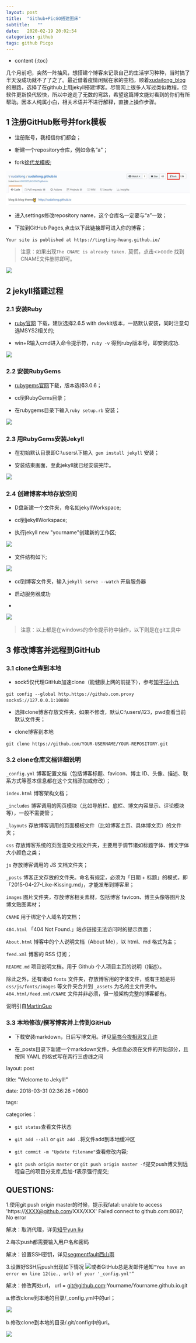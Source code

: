 ```yaml
---
layout: post
title:  "Github+PicGO搭建图床"
subtitle:   ""
date:   2020-02-19 20:02:54
categories: github 
tags: github Picgo
---
```


* content
{:toc}

几个月前吧，突然一阵抽风，想搭建个博客来记录自己的生活学习种种，当时搞了半天没成功就不了了之了。最近借着疫情闲赋在家的空档，顺着[xudailong_blog](https://blog.csdn.net/xudailong_blog/article/details/78762262)的思路，选择了在github上用jekyll搭建博客。尽管网上很多人写过类似教程，但软件更新换代较快，所以中途走了无数的弯路，希望这篇博文能对看到的你们有所帮助。因本人纯属小白，相关术语并不进行解释，直接上操作步骤。

## 1 注册GitHub账号并fork模板

* 注册账号，我相信你们都会；

* 新建一个repository仓库，例如命名“a"；

* fork[徐代龙模板](https://github.com/xudailong/xudailong.github.io);

![](https://raw.githubusercontent.com/tingting-huang/PicGo/master/blog_files/img/PicGo-GitHub-PicBed/fork.jpg)

* 进入settings修改repository name，这个仓库名一定要与“a”一致；

* 下拉到GitHub Pages,点击以下此链接即可进入你的博客；

```Your site is published at https://tingting-huang.github.io/```

>注意：如果出现```The CNAME is already taken.``` 莫慌，点击<>code 找到CNAME文件删除即可。

![](https://raw.githubusercontent.com/tingting-huang/PicGo/master/blog_files/img/PicGo-GitHub-PicBed/delete_cname.jpg)
## 2 jekyll搭建过程
### 2.1 安装Ruby
* [ruby官网](https://rubyinstaller.org/downloads/) 下载，建议选择2.6.5 with devkit版本，一路默认安装，同时注意勾选MSYS2相关的;

* win+R输入cmd进入命令提示符，```ruby -v``` 得到ruby版本号，即安装成功.

![](https://raw.githubusercontent.com/tingting-huang/PicGo/master/blog_files/img/PicGo-GitHub-PicBed/ruby_v.jpg)
### 2.2 安装RubyGems
* [rubygems官网](https://rubygems.org/pages/download)下载，版本选择3.0.6； 

* cd到RubyGems目录；   

* 在rubygems目录下输入```ruby setup.rb``` 安装；   

![](https://raw.githubusercontent.com/tingting-huang/PicGo/master/blog_files/img/PicGo-GitHub-PicBed/安装rubygems.png) 
### 2.3 用RubyGems安装Jekyll
* 在初始默认目录即C:\users\下输入``` gem install jekyll``` 安装；   

* 安装结束画面，至此jekyll就已经安装完毕。

![](https://raw.githubusercontent.com/tingting-huang/PicGo/master/blog_files/img/PicGo-GitHub-PicBed/jekyll安装成功.png)
### 2.4 创建博客本地存放空间
* D盘新建一个文件夹，命名如jekyllWorkspace;

* cd到jekyllWorkspace;   

* 执行jekyll new "yourname"创建新的工作区;   

![](https://raw.githubusercontent.com/tingting-huang/PicGo/master/blog_files/img/PicGo-GitHub-PicBed/jekyllnew_tt.jpg)

* 文件结构如下;

![](https://raw.githubusercontent.com/tingting-huang/PicGo/master/blog_files/img/PicGo-GitHub-PicBed/本地文件结构.png)

* cd到博客文件夹，输入```jekyll serve --watch``` 开启服务器   

* 启动服务器成功
* 
![](https://raw.githubusercontent.com/tingting-huang/PicGo/master/blog_files/img/PicGo-GitHub-PicBed/启动服务器watch.png)


>注意：以上都是在windows的命令提示符中操作，以下则是在git工具中

## 3 修改博客并远程到GitHub
### 3.1 clone仓库到本地
* sock5仅代理GitHub加速clone（能健康上网的前提下），参考[知乎汪小九](https://www.zhihu.com/question/27159393)

```git config --global http.https://github.com.proxy socks5://127.0.0.1:10808```

* 选择clone博客存放文件夹，如果不修改，默认C:\users\123，pwd查看当前默认文件夹；

* clone博客到本地

```git clone https://github.com/YOUR-USERNAME/YOUR-REPOSITORY.git``` 
### 3.2 clone仓库文档详细说明
```_config.yml``` 博客配置文档（包括博客标题、favicon、博主 ID、头像、描述、联系方式等基本信息都在这个文档添加或修改）；

```index.html``` 博客架构文档；

```_includes``` 博客调用的网页模块（比如导航栏、底栏、博文内容显示、评论模块等），一般不需要管；

```_layouts``` 存放博客调用的页面模板文件（比如博客主页、具体博文页）的文件夹；

```css``` 存放博客系统的页面渲染文档文件夹，主要用于调节诸如标题字体、博文字体大小颜色之类；

```js``` 存放博客调用的 JS 文档文件夹；

```_posts``` 博客正文存放的文件夹。命名有规定，必须为「日期 + 标题」的模式，即「2015-04-27-Like-Kissing.md」，才能发布到博客里；

```images``` 图片文件夹，存放博客相关素材，包括博客 favicon、博主头像等图片及博文贴图素材；

```CNAME``` 用于绑定个人域名的文档；

```404.html``` 「404 Not Found.」站点链接无法访问时的提示页面；

```About.html``` 博客中的个人说明文档（About Me），以 html、md 格式为主；

```feed.xml``` 博客的 RSS 订阅；

```README.md``` 项目说明文档。用于 Github 个人项目主页的说明（描述）。

除此之外，还有诸如 ```fonts``` 文件夹，存放博客用的字体文件，或有主题是将 ```css/js/fonts/images``` 等文件夹合并到 ```_assets``` 为名的主文件夹中。```404.html/feed.xml/CNAME``` 文件并非必须，但一般架构完整的博客都有。

说明引自[MartinGuo](https://martinguo.github.io/blog/2015/10/19/Build-Your-First-GitHub-Pages-Blog/)
### 3.3 本地修改/撰写博客并上传到GitHub
* 下载安装markdown，日后写博文用。详见[简书今夜相思又几许](https://www.jianshu.com/p/5604996dcdbb)

* 在_posts目录下新建一个markdown文件，头信息必须在文件的开始部分，且按照 YAML 的格式写在两行三虚线之间

layout: post

title:  "Welcome to Jekyll!"

date:   2018-03-31 02:36:26 +0800

tags:

categories：


* ```git status```查看文件状态

* ```git add --all```  or  ```git add .```将文件add到本地缓冲区

* ```git commit -m "Update filename"```查看修改内容; 

* ```git push origin master```  or  ```git push origin master -f```提交push博文到远程自己的项目分支库,后加-f表示强行提交;

## QUESTIONS:

1.使用git push origin master的时候，提示我fatal: unable to access 'https://XXXX@github.com/XXX/XXX' Failed connect to github.com:8087; No error

解决：取消代理，详见[知乎yun liu](https://www.zhihu.com/question/26954892)

2.每次push都需要输入用户名和密码

解决：设置SSH密钥，详见[segmentfault西山雨](https://segmentfault.com/a/1190000002645623#comment-area)

3.设置好SSH后push出现如下情况
![](https://raw.githubusercontent.com/tingting-huang/PicGo/master/blog_files/img/PicGo-GitHub-PicBed/pusherror.png)或者GitHub总是发邮件通知```“You have an error on line 12(ie., url) of your '_config.yml'”```

解决：修改两处url， url = git@github.com:Yourname/Yourname.github.io.git

a.修改clone到本地的目录/_config.yml中的url；

![](https://raw.githubusercontent.com/tingting-huang/PicGo/master/blog_files/img/PicGo-GitHub-PicBed/修改_config.yml.png)

b.修改clone到本地的目录/.git/config中的url。

![](https://raw.githubusercontent.com/tingting-huang/PicGo/master/blog_files/img/PicGo-GitHub-PicBed/修改git下的config.png)


